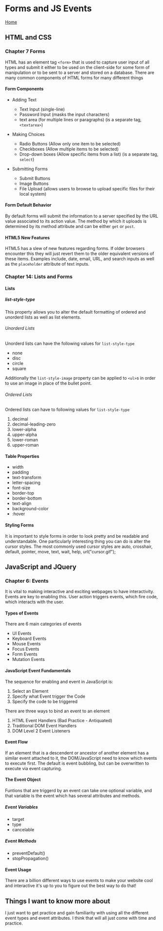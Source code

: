 # Forms and JS Events

[Home](../index.md)

## HTML and CSS

### Chapter 7 Forms

HTML has an element tag `<form>` that is used to capture user input of all types and submit it either to be used on the client-side for some form of manipulation or to be sent to a server and stored on a database. There are many common components of HTML forms for many different things

#### Form Components

- Adding Text

  - Text Input (single-line)
  - Password Input (masks the input characters)
  - text area (for multiple lines or paragraphs) (is a separate tag, `<textarea>`)

- Making Choices

  - Radio Buttons (Allow only one item to be selected)
  - Checkboxes (Allow multiple items to be selected)
  - Drop-down boxes (Allow specific items from a list) (is a separate tag, `select`)

- Submitting Forms

  - Submit Buttons
  - Image Buttons
  - File Upload (allows users to browse to upload specific files for their local system)

#### Form Default Behavior

By default forms will submit the information to a server specified by the URL value associated to its action value. The method by which it uploads is determined by its method attribute and can be either `get` or `post`.

#### HTML5 New Features

HTML5 has a slew of new features regarding forms. If older browsers encounter this they will just revert them to the older equivalent versions of these items. Examples include, date, email, URL, and search inputs as well as the `placeholder` attribute of text inputs.

### Chapter 14: Lists and Forms

#### Lists

##### list-style-type

This property allows you to alter the default formatting of ordered and unorderd lists as well as list elements.

###### Unorderd Lists

Unorderd lists can have the following values for `list-style-type`

- none
- disc
- circle
- square

Additionally the `list-style-image` property can be applied to `<ul>`s in order to use an image in place of the bullet point.

###### Ordered Lists

Ordered lists can have to following values for `list-style-type`

1. decimal
2. decimal-leading-zero
3. lower-alpha
4. upper-alpha
5. lower-roman
6. upper-roman

#### Table Properties

- width
- padding
- text-transform
- letter-spacing
- font-size
- border-top
- border-bottom
- text-align
- background-color
- :hover

#### Styling Forms

It is important to style forms in order to look pretty and be readable and understandable. One particularly interesting thing you can do is alter the cursor styles. The most commonly used cursor styles are auto, crosshair, default, pointer, move, text, wait, help, url("cursor.gif");

## JavaScript and JQuery

### Chapter 6: Events

It is vital to making interactive and exciting webpages to have interactivity. Events are key to enabling this. User action triggers events, which fire code, which interacts with the user.

#### Types of Events

There are 6 main categories of events

- UI Events
- Keyboard Events
- Mouse Events
- Focus Events
- Form Events
- Mutation Events

#### JavaScript Event Fundamentals

The sequence for enabling and event in JavaScript is:

1. Select an Element
2. Specify what Event trigger the Code
3. Specify the code to be triggered

There are three ways to bind an event to an element

1. HTML Event Handlers (Bad Practice - Antiquated)
2. Traditional DOM Event Handlers
3. DOM Level 2 Event Listeners

#### Event Flow

If an element that is a descendent or ancestor of another element has a similar event attached to it, the DOM/JavaScript need to know which events to execute first. The default is event bubbling, but can be overwritten to execute via event capturing.

#### The Event Object

Funtions that are triggerd by an event can take one optional variable, and that variable is the event which has several attributes and methods.

##### Event Variables

- target
- type
- cancelable

##### Event Methods

- preventDefault()
- stopPropagation()

#### Event Usage

There are a billion different ways to use events to make your website cool and interactive it's up to you to figure out the best way to do that!

## Things I want to know more about

I just want to get practice and gain familiarity with using all the different event types and event attributes. I think that will all just come with time and practice.